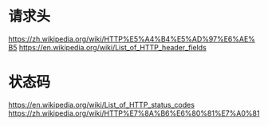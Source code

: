 # 请求头

https://zh.wikipedia.org/wiki/HTTP%E5%A4%B4%E5%AD%97%E6%AE%B5
https://en.wikipedia.org/wiki/List_of_HTTP_header_fields


# 状态码

https://en.wikipedia.org/wiki/List_of_HTTP_status_codes
https://zh.wikipedia.org/wiki/HTTP%E7%8A%B6%E6%80%81%E7%A0%81

